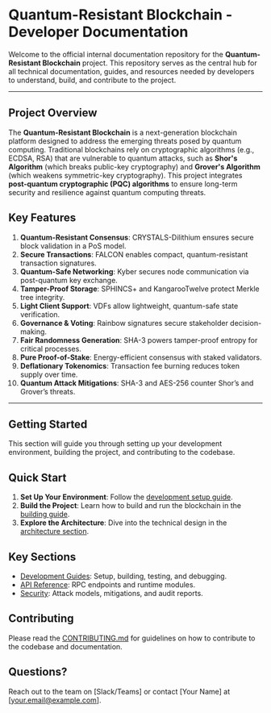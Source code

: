 # Quantum-Resistant Blockchain - Developer Documentation

Welcome to the official internal documentation repository for the **Quantum-Resistant Blockchain** project. 
This repository serves as the central hub for all technical documentation, guides, and 
resources needed by developers to understand, build, and contribute to the project.

---

## **Project Overview**

The **Quantum-Resistant Blockchain** is a next-generation blockchain platform designed to address the emerging threats posed by quantum computing. 
Traditional blockchains rely on cryptographic algorithms (e.g., ECDSA, RSA) that are vulnerable to quantum attacks, 
such as **Shor's Algorithm** (which breaks public-key cryptography) and 
**Grover's Algorithm** (which weakens symmetric-key cryptography). This project integrates 
**post-quantum cryptographic (PQC) algorithms** to ensure long-term security and resilience against quantum computing threats.

## **Key Features**
1. **Quantum-Resistant Consensus**: CRYSTALS-Dilithium ensures secure block validation in a PoS model.
2. **Secure Transactions**: FALCON enables compact, quantum-resistant transaction signatures.
3. **Quantum-Safe Networking**: Kyber secures node communication via post-quantum key exchange.
4. **Tamper-Proof Storage**: SPHINCS+ and KangarooTwelve protect Merkle tree integrity.
5. **Light Client Support**: VDFs allow lightweight, quantum-safe state verification.
6. **Governance & Voting**: Rainbow signatures secure stakeholder decision-making.
7. **Fair Randomness Generation**: SHA-3 powers tamper-proof entropy for critical processes.
8. **Pure Proof-of-Stake**: Energy-efficient consensus with staked validators.
9. **Deflationary Tokenomics**: Transaction fee burning reduces token supply over time.
10. **Quantum Attack Mitigations**: SHA-3 and AES-256 counter Shor’s and Grover’s threats.
---

## **Getting Started**

This section will guide you through setting up your development environment, building the project, and contributing to the codebase.

## Quick Start
1. **Set Up Your Environment**: Follow the [development setup guide](/development/setup.md).
2. **Build the Project**: Learn how to build and run the blockchain in the [building guide](/development/building.md).
3. **Explore the Architecture**: Dive into the technical design in the [architecture section](/architecture/).

## Key Sections
- [Development Guides](/development/): Setup, building, testing, and debugging.
- [API Reference](/api-reference/): RPC endpoints and runtime modules.
- [Security](/security/): Attack models, mitigations, and audit reports.

## Contributing
Please read the [CONTRIBUTING.md](/CONTRIBUTING.md) for guidelines on how to contribute to the codebase and documentation.

## Questions?
Reach out to the team on [Slack/Teams] or contact [Your Name] at [your.email@example.com].
